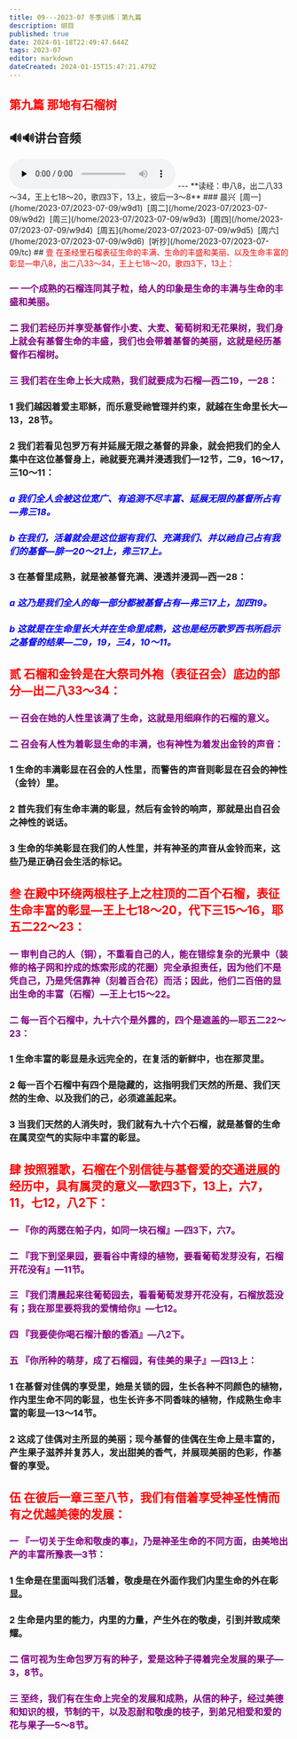 ```yaml
---
title: 09---2023-07 冬季训练｜第九篇
description: 纲目
published: true
date: 2024-01-18T22:49:47.644Z
tags: 2023-07
editor: markdown
dateCreated: 2024-01-15T15:47:21.479Z
---
```


## <font color=red>第九篇  那地有石榴树</font>
## 🔊🔊讲台音频
<audio id="audio" controls="" preload="none">
      <source id="mp3" src="/2023-07/msg09.mp3">
</audio>
---
**读经：申八8，出二八33～34，王上七18～20，歌四3下，13上，彼后一3～8**
### 晨兴&nbsp;&nbsp;[周一](/home/2023-07/2023-07-09/w9d1)&nbsp;&nbsp;[周二](/home/2023-07/2023-07-09/w9d2)&nbsp;&nbsp;[周三](/home/2023-07/2023-07-09/w9d3)&nbsp;&nbsp;[周四](/home/2023-07/2023-07-09/w9d4)&nbsp;&nbsp;[周五](/home/2023-07/2023-07-09/w9d5)&nbsp;&nbsp;[周六](/home/2023-07/2023-07-09/w9d6)&nbsp;&nbsp;[听抄](/home/2023-07/2023-07-09/tc)
## <font color=red>壹  在圣经里石榴表征生命的丰满、生命的丰盛和美丽、以及生命丰富的彰显—申八8，出二八33～34，王上七18～20，歌四3下，13上：</font>

### <font color=purple>一    一个成熟的石榴连同其子粒，给人的印象是生命的丰满与生命的丰盛和美丽。</font>

### <font color=purple>二    我们若经历并享受基督作小麦、大麦、葡萄树和无花果树，我们身上就会有基督生命的丰盛，我们也会带着基督的美丽，这就是经历基督作石榴树。</font>

### <font color=purple>三    我们若在生命上长大成熟，我们就要成为石榴—西二19，一28：</font>

### 1    我们越因着爱主耶稣，而乐意受祂管理并约束，就越在生命里长大—13，28节。

### 2    我们若看见包罗万有并延展无限之基督的异象，就会把我们的全人集中在这位基督身上，祂就要充满并浸透我们—12节，二9，16～17，三10～11：

### *<font color=blue>a    我们全人会被这位宽广、有追测不尽丰富、延展无限的基督所占有—弗三18。</font>*

### *<font color=blue>b    在我们，活着就会是这位据有我们、充满我们、并以祂自己占有我们的基督—腓一20～21上，弗三17上。</font>*

### 3    在基督里成熟，就是被基督充满、浸透并浸润—西一28：

### *<font color=blue>a    这乃是我们全人的每一部分都被基督占有—弗三17上，加四19。</font>*

### *<font color=blue>b    这就是在生命里长大并在生命里成熟，这也是经历歌罗西书所启示之基督的结果—二9，19，三4，10～11。</font>*

## <font color=red>贰    石榴和金铃是在大祭司外袍（表征召会）底边的部分—出二八33～34：</font>

### <font color=purple>一    召会在她的人性里该满了生命，这就是用细麻作的石榴的意义。</font>

### <font color=purple>二    召会有人性为着彰显生命的丰满，也有神性为着发出金铃的声音：</font>

### 1    生命的丰满彰显在召会的人性里，而警告的声音则彰显在召会的神性（金铃）里。

### 2    首先我们有生命丰满的彰显，然后有金铃的响声，那就是出自召会之神性的说话。

### 3    生命的华美彰显在我们的人性里，并有神圣的声音从金铃而来，这些乃是正确召会生活的标记。

## <font color=red>叁    在殿中环绕两根柱子上之柱顶的二百个石榴，表征生命丰富的彰显—王上七18～20，代下三15～16，耶五二22～23：</font>

### <font color=purple>一    审判自己的人（铜），不重看自己的人，能在错综复杂的光景中（装修的格子网和拧成的炼索形成的花圈）完全承担责任，因为他们不是凭自己，乃是凭信靠神（刻着百合花）而活；因此，他们二百倍的显出生命的丰富（石榴）—王上七15～22。</font>

### <font color=purple>二    每一百个石榴中，九十六个是外露的，四个是遮盖的—耶五二22～23：</font>

### 1    生命丰富的彰显是永远完全的，在复活的新鲜中，也在那灵里。

### 2    每一百个石榴中有四个是隐藏的，这指明我们天然的所是、我们天然的生命、以及我们的己，必须遮盖起来。

### 3    当我们天然的人消失时，我们就有九十六个石榴，就是基督的生命在属灵空气的实际中丰富的彰显。

## <font color=red>肆    按照雅歌，石榴在个别信徒与基督爱的交通进展的经历中，具有属灵的意义—歌四3下，13上，六7，11，七12，八2下：</font>

### <font color=purple>一    『你的两腮在帕子内，如同一块石榴』—四3下，六7。</font>

### <font color=purple>二    『我下到坚果园，要看谷中青绿的植物，要看葡萄发芽没有，石榴开花没有』—11节。</font>

### <font color=purple>三    『我们清晨起来往葡萄园去，看看葡萄发芽开花没有，石榴放蕊没有；我在那里要将我的爱情给你』—七12。</font>

### <font color=purple>四    『我要使你喝石榴汁酿的香酒』—八2下。</font>

### <font color=purple>五    『你所种的萌芽，成了石榴园，有佳美的果子』—四13上：</font>

### 1    在基督对佳偶的享受里，她是关锁的园，生长各种不同颜色的植物，作内里生命不同的彰显，也生长许多不同香味的植物，作成熟生命丰富的彰显—13～14节。

### 2    这成了佳偶对主所显的美丽；现今基督的佳偶在生命上是丰富的，产生果子滋养并复苏人，发出甜美的香气，并展现美丽的色彩，作基督的享受。

## <font color=red>伍    在彼后一章三至八节，我们有借着享受神圣性情而有之优越美德的发展：</font>

### <font color=purple>一    『一切关于生命和敬虔的事』，乃是神圣生命的不同方面，由美地出产的丰富所豫表—3节：</font>

### 1    生命是在里面叫我们活着，敬虔是在外面作我们内里生命的外在彰显。

### 2    生命是内里的能力，内里的力量，产生外在的敬虔，引到并致成荣耀。

### <font color=purple>二    信可视为生命包罗万有的种子，爱是这种子得着完全发展的果子—3，8节。</font>

### <font color=purple>三    至终，我们有在生命上完全的发展和成熟，从信的种子，经过美德和知识的根，节制的干，以及忍耐和敬虔的枝子，到弟兄相爱和爱的花与果子—5～8节。</font>

<!-- Google tag (gtag.js) -->

<script async src="https://www.googletagmanager.com/gtag/js?id=G-1P8709Z16T"></script>

<script>

 window.dataLayer = window.dataLayer || [];

 function gtag(){dataLayer.push(arguments);}

 gtag('js', new Date());



 gtag('config', 'G-1P8709Z16T');

</script>